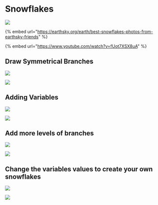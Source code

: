 # Snowflakes

![](../../.gitbook/assets/image.png)

{% embed url="https://earthsky.org/earth/best-snowflakes-photos-from-earthsky-friends" %}

{% embed url="https://www.youtube.com/watch?v=fUot7XSX8uA" %}



## Draw Symmetrical Branches

![](../../.gitbook/assets/image%20%288%29%20%281%29.png)

![](../../.gitbook/assets/image%20%285%29.png)

## Adding Variables

![](../../.gitbook/assets/image%20%2811%29.png)

![](../../.gitbook/assets/image%20%287%29.png)

## Add more levels of branches

![](../../.gitbook/assets/image%20%2813%29.png)

![](../../.gitbook/assets/image%20%288%29.png)

## Change the variables values to create your own snowflakes

![](../../.gitbook/assets/image%20%285%29%20%281%29.png)

![](../../.gitbook/assets/image%20%2810%29%20%281%29.png)

